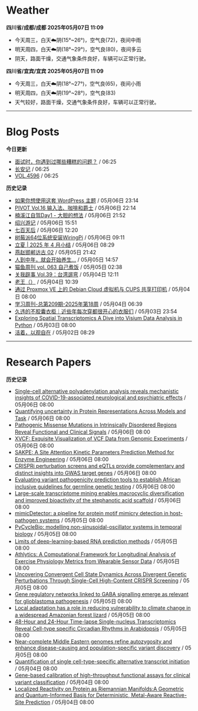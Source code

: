 # Weather
<!--qweather:start-->
**四川省/成都/成都 2025年05月07日 11:09**
- 今天周三，白天☁️阴(15°~26°)，空气良(72)，夜间中雨
- 明天周四，白天☁️阴(18°~29°)，空气良(80)，夜间多云
- 阴天，路面干燥，交通气象条件良好，车辆可以正常行驶。

**四川省/宜宾/宜宾 2025年05月07日 11:09**
- 今天周三，白天☁️阴(18°~27°)，空气良(65)，夜间小雨
- 明天周四，白天☁️阴(19°~28°)，空气良(83)
- 天气较好，路面干燥，交通气象条件良好，车辆可以正常行驶。
<!--qweather:end-->
---
# Blog Posts
<!--rss-blogs:start-->
**今日更新**
- [面试时，你遇到过哪些糟糕的问题？](http://m.wufazhuce.com/question/4358) / 06:25
- [长安记](http://m.wufazhuce.com/article/6783) / 06:25
- [VOL.4596](http://m.wufazhuce.com/one/4745) / 06:25

**历史记录**
- [如果你想使用这套 WordPress 主题](https://anotherdayu.com/2025/6919/) / 05月06日 23:14
- [PIVOT Vol.16 输入法、咖啡和爵士](https://anotherdayu.com/2025/6914/) / 05月06日 22:14
- [楠溪江自驾Day1 - 大胆的想法](https://blog.ops-coffee.cn/r/city-china-zhejiang-wenzhou-yongjia-nanxijiang-01.html) / 05月06日 21:52
- [绍兴游记](https://www.ntiy.com/2274.html) / 05月06日 15:51
- [七百天后](https://imzm.im/700-days-after/) / 05月06日 12:20
- [树莓派64位系统安装WiringPi](https://hp-l.github.io/2025/05/06/091156/) / 05月06日 09:11
- [立夏 | 2025 年 4 月小结](https://thirdshire.com/april-recap-2025/) / 05月06日 08:29
- [燕赵邯郸访古 02](https://blog.pursuitus.com/yan-zhao-handan-visits-02-html.html) / 05月05日 21:42
- [人到中年，就会开始养生…](https://blog.douchi.space/middle-age-wellness/) / 05月05日 14:57
- [猫鱼周刊 vol. 063 自己煮饭](https://ameow.xyz/archives/weekly-063) / 05月05日 02:38
- [关我辟事 Vol.39：台湾遛弯](https://blog.douchi.space/spark-joy-digest-2025-4b/) / 05月04日 12:11
- [老王（）](https://hp-l.github.io/2025/05/04/103937/) / 05月04日 10:39
- [通过 Proxmox VE 上的 Debian Cloud 虚拟机与 CUPS 共享打印机](https://blog.gxres.net/posts/share-printer-through-vm-on-proxmox-ve-and-cups) / 05月04日 08:00
- [学习周刊-总第209期-2025年第18周](https://wiki.eryajf.net/pages/050366/) / 05月04日 06:39
- [久违的不胶囊衣柜｜近些年每次穿都很开心的衣服们](http://bamboobone9.com/favorite-purchases-2025/) / 05月03日 23:54
- [Exploring Spatial Transcriptomics A Dive into Visium Data Analysis in Python](https://divingintogeneticsandgenomics.com/post/python-visium/) / 05月03日 08:00
- [活着，以观自在](https://www.xiangshitan.com/post/3400.html) / 05月02日 08:29
<!--rss-blogs:end-->
---
# Research Papers
<!--rss-papers:start-->
**历史记录**
- [Single-cell alternative polyadenylation analysis reveals mechanistic insights of COVID-19-associated neurological and psychiatric effects](https://www.biorxiv.org/content/10.1101/2025.05.02.651855v1?rss=1) / 05月06日 08:00
- [Quantifying uncertainty in Protein Representations Across Models and Task](https://www.biorxiv.org/content/10.1101/2025.04.30.651545v1?rss=1) / 05月06日 08:00
- [Pathogenic Missense Mutations in Intrinsically Disordered Regions Reveal Functional and Clinical Signals](https://www.biorxiv.org/content/10.1101/2025.05.01.651640v1?rss=1) / 05月06日 08:00
- [XVCF: Exquisite Visualization of VCF Data from Genomic Experiments](https://www.biorxiv.org/content/10.1101/2025.04.30.651450v1?rss=1) / 05月06日 08:00
- [SAKPE: A Site Attention Kinetic Parameters Prediction Method for Enzyme Engineering](https://www.biorxiv.org/content/10.1101/2025.04.30.651216v1?rss=1) / 05月06日 08:00
- [CRISPRi perturbation screens and eQTLs provide complementary and distinct insights into GWAS target genes](https://www.biorxiv.org/content/10.1101/2025.05.05.651929v1?rss=1) / 05月06日 08:00
- [Evaluating variant pathogenicity prediction tools to establish African inclusive guidelines for germline genetic testing](https://www.nature.com/articles/s43856-025-00883-x) / 05月06日 08:00
- [Large-scale transcriptome mining enables macrocyclic diversification and improved bioactivity of the stephanotic acid scaffold](https://www.nature.com/articles/s41467-025-59428-4) / 05月06日 08:00
- [mimicDetector: a pipeline for protein motif mimicry detection in host-pathogen systems](https://www.biorxiv.org/content/10.1101/2025.05.02.651971v1?rss=1) / 05月05日 08:00
- [PyCycleBio: modelling non-sinusoidal-oscillator systems in temporal biology](https://www.biorxiv.org/content/10.1101/2025.04.30.651403v1?rss=1) / 05月05日 08:00
- [Limits of deep-learning-based RNA prediction methods](https://www.biorxiv.org/content/10.1101/2025.04.30.651414v1?rss=1) / 05月05日 08:00
- [Athlytics: A Computational Framework for Longitudinal Analysis of Exercise Physiology Metrics from Wearable Sensor Data](https://www.biorxiv.org/content/10.1101/2025.05.01.651597v1?rss=1) / 05月05日 08:00
- [Uncovering Convergent Cell State Dynamics Across Divergent Genetic Perturbations Through Single-Cell High-Content CRISPR Screening](https://www.biorxiv.org/content/10.1101/2025.05.02.651939v1?rss=1) / 05月05日 08:00
- [Gene regulatory networks linked to GABA signalling emerge as relevant for glioblastoma pathogenesis](https://www.biorxiv.org/content/10.1101/2025.04.30.651564v1?rss=1) / 05月05日 08:00
- [Local adaptation has a role in reducing vulnerability to climate change in a widespread Amazonian forest lizard](https://www.nature.com/articles/s41437-025-00765-x) / 05月05日 08:00
- [48-Hour and 24-Hour Time-lapse Single-nucleus Transcriptomics Reveal Cell-type specific Circadian Rhythms in Arabidopsis](https://www.nature.com/articles/s41467-025-59424-8) / 05月05日 08:00
- [Near-complete Middle Eastern genomes refine autozygosity and enhance disease-causing and population-specific variant discovery](https://www.nature.com/articles/s41588-025-02173-7) / 05月05日 08:00
- [Quantification of single cell-type-specific alternative transcript initiation](https://www.biorxiv.org/content/10.1101/2025.04.29.651292v1?rss=1) / 05月04日 08:00
- [Gene-based calibration of high-throughput functional assays for clinical variant classification](https://www.biorxiv.org/content/10.1101/2025.04.29.651326v1?rss=1) / 05月04日 08:00
- [Localized Reactivity on Protein as Riemannian Manifolds:A Geometric and Quantum-Informed Basis for Deterministic, Metal-Aware Reactive-Site Prediction](https://www.biorxiv.org/content/10.1101/2025.04.29.651260v1?rss=1) / 05月04日 08:00
<!--rss-papers:end-->
